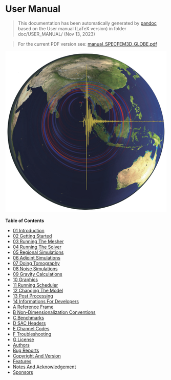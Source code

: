 User Manual
===========
> This documentation has been automatically generated by [pandoc](http://www.pandoc.org)
> based on the User manual (LaTeX version) in folder doc/USER_MANUAL/
> (Nov 13, 2023)

>
> For the current PDF version see: [manual_SPECFEM3D_GLOBE.pdf](https://github.com/SPECFEM/specfem3d_globe/raw/devel/doc/USER_MANUAL/manual_SPECFEM3D_GLOBE.pdf)
>

![SPECFEM3D_GLOBE](figures/specfem3d_globe.png "SPECFEM3D_GLOBE screenshot")

**Table of Contents**

- [01 Introduction](01_introduction)
- [02 Getting Started](02_getting_started)
- [03 Running The Mesher](03_running_the_mesher)
- [04 Running The Solver](04_running_the_solver)
- [05 Regional Simulations](05_regional_simulations)
- [06 Adjoint Simulations](06_adjoint_simulations)
- [07 Doing Tomography](07_doing_tomography)
- [08 Noise Simulations](08_noise_simulations)
- [09 Gravity Calculations](09_gravity_calculations)
- [10 Graphics](10_graphics)
- [11 Running Scheduler](11_running_scheduler)
- [12 Changing The Model](12_changing_the_model)
- [13 Post Processing](13_post_processing)
- [14 Informations For Developers](14_informations_for_developers)
- [A Reference Frame](A_reference_frame)
- [B Non-Dimensionalization Conventions](B_non-dimensionalization_conventions)
- [C Benchmarks](C_benchmarks)
- [D SAC Headers](D_SAC_headers)
- [E Channel Codes](E_channel_codes)
- [F Troubleshooting](F_troubleshooting)
- [G License](G_license)
- [Authors](authors)
- [Bug Reports](bug_reports)
- [Copyright And Version](copyright_and_version)
- [Features](features)
- [Notes And Acknowledgement](notes_and_acknowledgement)
- [Sponsors](sponsors)
